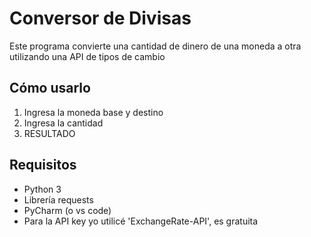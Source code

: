 # Conversor de Divisas
Este programa convierte una cantidad de dinero de una moneda a otra utilizando una API de tipos de cambio

## Cómo usarlo
1. Ingresa la moneda base y destino
2. Ingresa la cantidad
3. RESULTADO

## Requisitos
- Python 3
- Librería requests
- PyCharm (o vs code)
- Para la API key yo utilicé 'ExchangeRate-API', es gratuita
